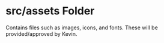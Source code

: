 # src/assets Folder

Contains files such as images, icons, and fonts. These will be provided/approved by Kevin.
